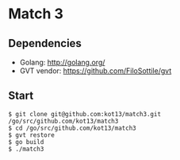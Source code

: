 # Match 3

## Dependencies
* Golang: http://golang.org/
* GVT vendor: https://github.com/FiloSottile/gvt

## Start
```
$ git clone git@github.com:kot13/match3.git /go/src/github.com/kot13/match3
$ cd /go/src/github.com/kot13/match3
$ gvt restore
$ go build
$ ./match3
```